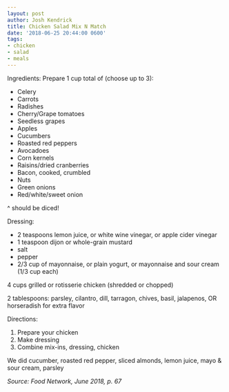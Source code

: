 ```yaml
---
layout: post
author: Josh Kendrick
title: Chicken Salad Mix N Match
date: '2018-06-25 20:44:00 0600'
tags:
- chicken
- salad
- meals
---
```


Ingredients:
Prepare 1 cup total of (choose up to 3):
* Celery
* Carrots
* Radishes
* Cherry/Grape tomatoes
* Seedless grapes
* Apples
* Cucumbers
* Roasted red peppers
* Avocadoes
* Corn kernels
* Raisins/dried cranberries
* Bacon, cooked, crumbled
* Nuts
* Green onions
* Red/white/sweet onion

^ should be diced!

Dressing:
* 2 teaspoons lemon juice, or white wine vinegar, or apple cider vinegar
* 1 teaspoon dijon or whole-grain mustard
* salt
* pepper
* 2/3 cup of mayonnaise, or plain yogurt, or mayonnaise and sour cream (1/3 cup each)

4 cups grilled or rotisserie chicken (shredded or chopped)

2 tablespoons: parsley, cilantro, dill, tarragon, chives, basil, jalapenos, OR horseradish for extra flavor

Directions:
1. Prepare your chicken
2. Make dressing
3. Combine mix-ins, dressing, chicken

We did cucumber, roasted red pepper, sliced almonds, lemon juice, mayo & sour cream, parsley

*Source: Food Network, June 2018, p. 67*